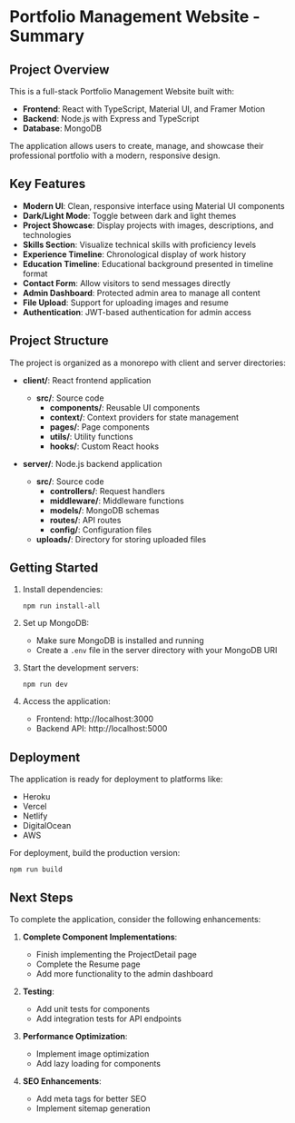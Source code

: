# Portfolio Management Website - Summary

## Project Overview

This is a full-stack Portfolio Management Website built with:

- **Frontend**: React with TypeScript, Material UI, and Framer Motion
- **Backend**: Node.js with Express and TypeScript
- **Database**: MongoDB

The application allows users to create, manage, and showcase their professional portfolio with a modern, responsive design.

## Key Features

- **Modern UI**: Clean, responsive interface using Material UI components
- **Dark/Light Mode**: Toggle between dark and light themes
- **Project Showcase**: Display projects with images, descriptions, and technologies
- **Skills Section**: Visualize technical skills with proficiency levels
- **Experience Timeline**: Chronological display of work history
- **Education Timeline**: Educational background presented in timeline format
- **Contact Form**: Allow visitors to send messages directly
- **Admin Dashboard**: Protected admin area to manage all content
- **File Upload**: Support for uploading images and resume
- **Authentication**: JWT-based authentication for admin access

## Project Structure

The project is organized as a monorepo with client and server directories:

- **client/**: React frontend application

  - **src/**: Source code
    - **components/**: Reusable UI components
    - **context/**: Context providers for state management
    - **pages/**: Page components
    - **utils/**: Utility functions
    - **hooks/**: Custom React hooks

- **server/**: Node.js backend application
  - **src/**: Source code
    - **controllers/**: Request handlers
    - **middleware/**: Middleware functions
    - **models/**: MongoDB schemas
    - **routes/**: API routes
    - **config/**: Configuration files
  - **uploads/**: Directory for storing uploaded files

## Getting Started

1. Install dependencies:

   ```
   npm run install-all
   ```

2. Set up MongoDB:

   - Make sure MongoDB is installed and running
   - Create a `.env` file in the server directory with your MongoDB URI

3. Start the development servers:

   ```
   npm run dev
   ```

4. Access the application:
   - Frontend: http://localhost:3000
   - Backend API: http://localhost:5000

## Deployment

The application is ready for deployment to platforms like:

- Heroku
- Vercel
- Netlify
- DigitalOcean
- AWS

For deployment, build the production version:

```
npm run build
```

## Next Steps

To complete the application, consider the following enhancements:

1. **Complete Component Implementations**:

   - Finish implementing the ProjectDetail page
   - Complete the Resume page
   - Add more functionality to the admin dashboard

2. **Testing**:

   - Add unit tests for components
   - Add integration tests for API endpoints

3. **Performance Optimization**:

   - Implement image optimization
   - Add lazy loading for components

4. **SEO Enhancements**:
   - Add meta tags for better SEO
   - Implement sitemap generation
